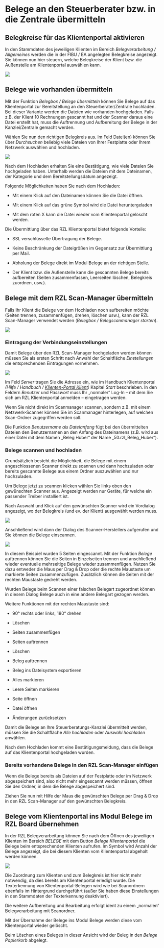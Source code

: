 # Belege an den Steuerberater bzw. in die Zentrale übermitteln

## Belegkreise für das Klientenportal aktivieren

In den Stammdaten des jeweiligen Klienten im Bereich *Belegverarbeitung
/* *Allgemeines* werden die in der FIBU / EA angelegten Belegkreise
angezeigt. Sie können nun hier steuern, welche Belegkreise der Klient
bzw. die Außenstelle am Klientenportal auswählen kann.

![](img/image65.png)

## Belege wie vorhanden übermitteln

Mit der Funktion *Belegbox / Belege übermitteln* können Sie Belege auf
das Klientenportal zur Bereitstellung an den Steuerberater/Zentrale
hochladen. Bei dieser Variante werden die Dateien wie vorhanden
hochgeladen. Falls z.B. der Klient 10 Rechnungen gescannt hat und der
Scanner daraus eine Datei erstellt hat, muss die Auftrennung und
Aufbereitung der Belege in der Kanzlei/Zentrale gemacht werden.

Wählen Sie nun den richtigen Belegkreis aus. Im Feld Datei(en) können
Sie über *Durchsuchen* beliebig viele Dateien von Ihrer Festplatte oder
Ihrem Netzwerk auswählen und hochladen.

![](img/image66.png)

Nach dem Hochladen erhalten Sie eine Bestätigung, wie viele Dateien Sie
hochgeladen haben. Unterhalb werden die Dateien mit dem Dateinamen, der
Kategorie und dem Bereitstellungsdatum angezeigt.

Folgende Möglichkeiten haben Sie nach dem Hochladen:

-   Mit einem Klick auf den Dateinamen können Sie die Datei öffnen.

-   Mit einem Klick auf das grüne Symbol wird die Datei heruntergeladen

-   Mit dem roten X kann die Datei wieder vom Klientenportal gelöscht
    werden.

Die Übermittlung über das RZL Klientenportal bietet folgende Vorteile:

-   SSL verschlüsselte Übertragung der Belege.

-   Keine Beschränkung der Dateigrößen im Gegensatz zur Übermittlung per
    Mail.

-   Abholung der Belege direkt im Modul Belege an der richtigen Stelle.

-   Der Klient bzw. die Außenstelle kann die gescannten Belege bereits
    aufbereiten (Seiten zusammenfassen, Leerseiten löschen, Belegkreis
    zuord­nen, usw.).

## Belege mit dem RZL Scan-Manager übermitteln

Falls Ihr Klient die Belege vor dem Hochladen noch aufbereiten möchte
(Seiten trennen, zusammenfügen, drehen, löschen usw.), kann der RZL
Scan-Manager verwendet werden (*Belegbox / Belegscanmanager* *starten*).

![](img/image67.png)

### Eintragung der Verbindungseinstellungen

Damit Belege über den RZL Scan-Manager hochgeladen werden können müssen
Sie als ersten Schritt nach Anwahl der Schaltfläche *Einstellungen* die
entsprechenden Eintragungen vornehmen.

![](img/image68.png)

Im Feld *Server* tragen Sie die Adresse ein, wie im Handbuch
Klientenportal *(Hilfe / Handbuch / [Klienten-Portal Klient](https://rzlsoftware.at/fileadmin/user_upload/PDF_Handbuecher/KP_Klient.pdf))* Kapitel *Start* beschrieben. In den Feldern *Benutzer* und *Passwort* muss Ihr
„normaler“ Log-In – mit dem Sie sich am RZL Klientenportal anmelden –
eingetragen werden.

Wenn Sie nicht direkt im Scanmanager scannen, sondern z.B. mit einem
Netzwerk-Scanner können Sie im Scanmanager hinterlegen, auf welchen
Scan-Ordner zugegriffen werden soll.

Die Funktion *Benutzername als Dateianfang* fügt bei den übermittelten
Dateien den Benutzernamen an den Anfang des Dateinamens (z.B. wird aus
einer Datei mit dem Namen „Beleg Huber“ der Name
„50.rzl\_Beleg\_Huber“).

### Belege scannen und hochladen

Grundsätzlich besteht die Möglichkeit, die Belege mit einem
angeschlossenen Scanner direkt zu scannen und dann hochzuladen oder
bereits gescannte Belege aus einem Ordner auszuwählen und nur
hochzuladen.

Um Belege jetzt zu scannen klicken wählen Sie links oben den gewünschten
Scanner aus. Angezeigt werden nur Geräte, für welche ein passender
Treiber installiert ist.

Nach Auswahl und Klick auf den gewünschten Scanner wird ein Vordialog
angezeigt, wo der Belegkreis (und ev. der Klient) ausgewählt werden
muss.

![](img/image69.png)

Anschließend wird dann der Dialog des Scanner-Herstellers aufgerufen und
Sie können die Belege einscannen.

![](img/image70.png)

In diesem Beispiel wurden 5 Seiten eingescannt. Mit der Funktion
*Belege* auftrennen können Sie die Seiten in Einzelseiten trennen und
anschließend wieder eventuelle mehrseitige Belege wieder zusammenfügen.
Nutzen Sie dazu entweder die Maus per Drag & Drop oder die rechte
Maustaste um markierte Seiten zusammenzufügen. Zusätzlich können die
Seiten mit der rechten Maustaste gedreht werden.

Wurden Belege beim Scannen einer falschen Belegart zugeordnet können in
diesem Dialog Belege auch in eine andere Belegart gezogen werden.

Weitere Funktionen mit der rechten Maustaste sind:

-   90° rechts oder links, 180° drehen

-   Löschen

-   Seiten zusammenfügen

-   Seiten auftrennen

-   Löschen

-   Beleg auftrennen

-   Beleg ins Dateisystem exportieren

-   Alles markieren

-   Leere Seiten markieren

-   Seite öffnen

-   Datei öffnen

-   Änderungen zurücksetzen

Damit die Belege an Ihre Steuerberatungs-Kanzlei übermittelt werden,
müssen Sie die Schaltfläche *Alle hochladen* oder *Auswahl hochladen*
anwählen.

Nach dem Hochladen kommt eine Bestätigungsmeldung, dass die Belege auf
das Klientenportal hochgeladen wurden.

### Bereits vorhandene Belege in den RZL Scan-Manager einfügen

Wenn die Belege bereits als Dateien auf der Festplatte oder im Netzwerk
abgespeichert sind, also nicht mehr eingescannt werden müssen, öffnen
Sie den Ordner, in dem die Belege abgespeichert sind.

Ziehen Sie nun mit Hilfe der Maus die gewünschten Belege per Drag & Drop
in den RZL Scan-Manager auf den gewünschten Belegkreis.

## Belege vom Klientenportal ins Modul Belege im RZL Board übernehmen

In der RZL Belegverarbeitung können Sie nach dem Öffnen des jeweiligen
Klienten im Bereich *BELEGE* mit dem Button *Belege Klientenportal* die
Belege beim entsprechenden Klienten aufrufen. Im Symbol wird Anzahl der
Belege angezeigt, die bei diesem Klienten vom Klientenportal abgeholt
werden können.

![](img/image71.png)

Die Zuordnung zum Klienten und zum Belegkreis ist hier nicht mehr
notwendig, da dies bereits am Klientenportal erledigt wurde. Die
Texterkennung von Klientenportal-Belegen wird wie bei Scanordnern
ebenfalls im Hintergrund durchgeführt (außer Sie haben diese
Einstellungen in den Stammdaten der Texterkennung deaktiviert).

Die weitere Aufbereitung und Bearbeitung erfolgt ident zu einem
„normalen“ Belegverarbeitung mit Scanordner.

Mit der Übernahme der Belege ins Modul Belege werden diese vom
Klientenportal wieder gelöscht.

Beim Löschen eines Beleges in dieser Ansicht wird der Beleg in den
*Belege Papierkorb* abgelegt.